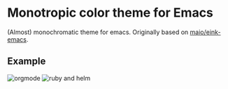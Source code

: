 # Monotropic color theme for Emacs

(Almost) monochromatic theme for emacs. Originally based on [maio/eink-emacs](https://github.com/maio/eink-emacs). 

## Example

![orgmode](https://dl.dropboxusercontent.com/u/8178/monotropic-orgmode.png)
![ruby and helm](https://dl.dropboxusercontent.com/u/8178/monotropic-ruby.png)
